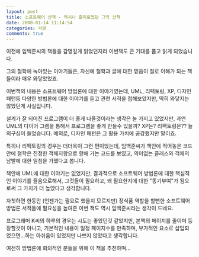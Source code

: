 ```yaml
---
layout: post
title: 소프트웨어 산책 - 역시나 흥미로웠던 그의 산책
date: 2008-01-14 11:14:54
categories: 서평
comments: true
---
```

이전에 임백준씨의 책들을 감명깊게 읽었던지라 이번책도 큰 기대를 품고 읽게 되었습니다. 

그의 철학에 녹아있는 이야기들은, 자신에 철학과 글에 대한 믿음이 절로 이해가 되는 책들이라 매우 와닿았었죠. 

이번책의 내용은 소프트웨어 방법론에 대한 이야기였는데, UML, 리팩토링, XP, 디자인 패턴등 다양한 방법론에 대한 이야기를 듣고 관련 서적을 접해보았지만, 딱히 와닿지는 않았던게 사실입니다. 

설계가 잘 되어진 프로그램이 더 좋게 나올것이라는 생각은 늘 가지고 있었지만, 과연 UML의 다이어 그램을 통해서 프로그램을 좋게 만들수 있을까? XP는? 리팩토링은?? 늘 의구심이 들었습니다. 예외로, 디자인 패턴은 그 활용 가치에 공감했지만 말이죠. 

특히나 리팩토링의 경우는 더더욱이 그런 편이었는데, 임백준씨가 책안에 적어놓은 코드안에 철학은 진정한 객체지향으로 향해 가는 코드를 보였고, 의미없는 클래스와 객체의 남발에 대한 일침을 가했다고 봅니다. 

책안에 UML에 대한 이야기는 없었지만, 결과적으로 소프트웨어 방법론에 대한 핵심적인 이야기를 들음으로해서, 그것들이 필요하고, 왜 필요한지에 대한 "동기부여"가 됨으로써 그 가치가 더 높았다고 생각합니다. 

자칫하면 한동안 (언젠가는 필요로 했을지 모르지만) 장식품 역할을 할뻔한 소프트웨어 방법론 서적들에 필요성을 높여준 이번 책도 역시 임백준씨라는 생각이 드네요. 

프로그래머 K씨의 하루의 경우는 시도는 좋았던것 같았지만, 본책의 페이지를 줄이며 등장할것이 아니고, 기본적인 내용이 일정 페이지수를 만족하며, 부가적인 요소로 삽입되었으면...하는 아쉬움이 있었지만 나쁘지 않았다고 생각합니다. 

여전히 방법론에 회의적인 분들을 위해 이 책을 추천하며... 